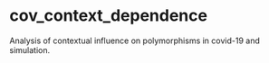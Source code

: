 # cov_context_dependence
Analysis of contextual influence on polymorphisms in covid-19 and simulation.

